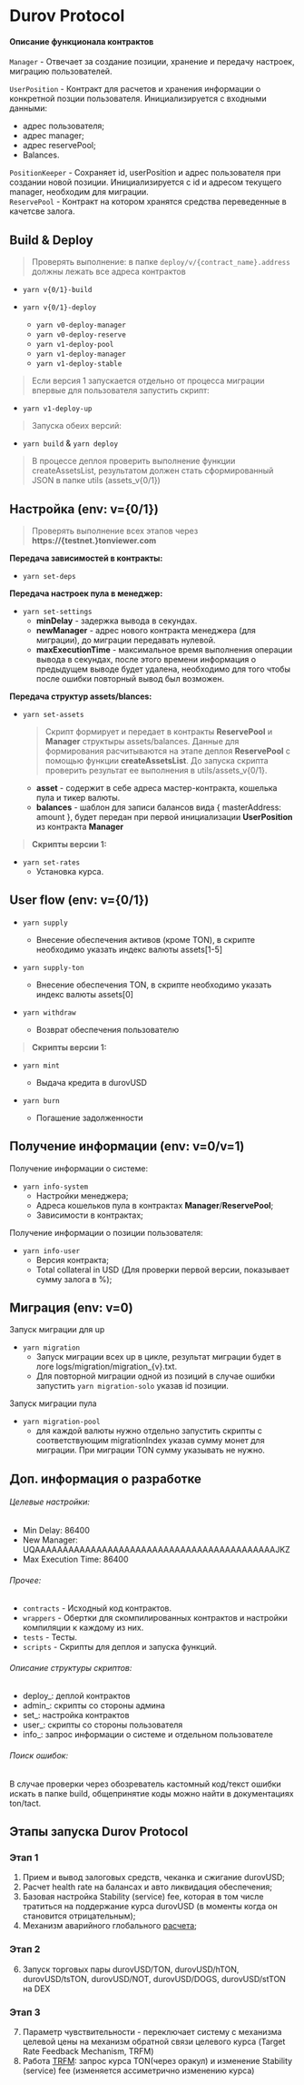 # Durov Protocol

#### Описание функционала контрактов

`Manager` - Отвечает за создание позиции, хранение и передачу настроек, миграцию пользователей.

`UserPosition` - Контракт для расчетов и хранения информации о конкретной позции пользователя. Инициализируется с входными данными:  
- адрес пользователя;  
- адрес manager;  
- адрес reservePool;  
- Balances. 

`PositionKeeper` - Cохраняет id, userPosition и адрес пользователя при создании новой позиции. Инициализируется с id и адресом текущего manager, необходим для миграции.  
`ReservePool` - Контракт на котором хранятся средства переведенные в качетсве залога. 

Build & Deploy
   - 
   
> Проверять выполнение: в папке `deploy/v/{contract_name}.address` должны лежать все адреса контрактов
- `yarn v{0/1}-build`

- `yarn v{0/1}-deploy` 
    - `yarn v0-deploy-manager`
    - `yarn v0-deploy-reserve`
    - `yarn v1-deploy-pool`
    - `yarn v1-deploy-manager`
    - `yarn v1-deploy-stable`

    
> Если версия 1 запускается отдельно от процесса миграции впервые для пользователя запустить скрипт:
- `yarn v1-deploy-up` 

> Запуска обеих версий:
- `yarn build` & `yarn deploy`

> В процессе деплоя проверить выполнение функции createAssetsList, результатом должен стать сформированный JSON в папке utils (assets_v{0/1})


Настройка (env: v={0/1})
   - 
> Проверять выполнение всех этапов через **https://{testnet.}tonviewer.com**

**Передача зависимостей в контракты:**
- `yarn set-deps`

**Передача настроек пула в менеджер:**
- `yarn set-settings`
  - **minDelay** - задержка вывода в секундах.
  - **newManager** - адрес нового контракта менеджера (для миграции), до      миграции передавать нулевой.
  - **maxExecutionTime** - максимальное время выполнения операции вывода в секундах, после этого времени информация о предыдущем выводе будет удалена, необходимо для того чтобы после ошибки повторный вывод был возможен.

 **Передача структур assets/blances:**
- `yarn set-assets`

  >Скрипт формирует и передает в контракты **ReservePool** и **Manager** структыры assets/balances. Данные для формирования расчитываются на этапе деплоя **ReservePool** с помощью функции **createAssetsList**. До запуска скрипта проверить результат ее выполнения в utils/assets_v{0/1}.
  
  - **asset** - содержит в себе адреса мастер-контракта, кошелька пула и тикер валюты.
  - **balances** - шаблон для записи балансов вида { masterAddress: amount }, будет передан при первой инициализации **UserPosition** из контракта **Manager**
  
> **Cкрипты версии 1:**

- `yarn set-rates`
  - Установка курса.
   

User flow (env: v={0/1})
   - 
- `yarn supply`
   - Внесение обеспечения активов (кроме TON), в скрипте необходимо указать индекс валюты assets[1-5]

- `yarn supply-ton` 
   - Внесение обеспечения TON, в скрипте необходимо указать индекс валюты assets[0]

- `yarn withdraw`
   - Возврат обеспечения пользователю

> **Cкрипты версии 1:**

- `yarn mint`
   - Выдача кредита в durovUSD
   
- `yarn burn`
   - Погашение задолженности


Получение информации (env: v=0/v=1)
   - 
Получение информации о системе:
- `yarn info-system` 
   - Настройки менеджера;
   - Адреса кошельков пула в контрактах **Manager**/**ReservePool**;
   - Зависимости в контрактах;

Получение информации о позиции пользователя:
- `yarn info-user`
   - Версия контракта;
   - Total collateral in USD (Для проверки первой версии, показывает сумму залога в %);

Миграция (env: v=0)
-
Запуск миграции для up 
 - `yarn migration`
   - Запуск миграции всех up в цикле, результат миграции будет в логе logs/migration/migration_{v}.txt. 
   - Для повторной миграции одной из позиций в случае ошибки запустить `yarn migration-solo` указав id позиции.
   
 Запуск миграции пула
 - `yarn migration-pool`
   - для каждой валюты нужно отдельно запустить скрипты с соответствующим migrationIndex указав сумму монет для миграции. При миграции TON сумму указывать не нужно.


Доп. информация о разработке
-
###### Целевые настройки:

-   Min Delay: 86400
-   New Manager: UQAAAAAAAAAAAAAAAAAAAAAAAAAAAAAAAAAAAAAAAAAAAJKZ
-   Max Execution Time: 86400

###### Прочее:

-   `contracts` - Исходный код контрактов. 
-   `wrappers` - Обертки для скомпилированных контрактов и настройки компиляции к каждому из них.
-   `tests` - Тесты.
-   `scripts` - Скрипты для деплоя и запуска функций. 

###### Описание структуры скриптов:
  - deploy_: деплой контрактов
  - admin_: скрипты со стороны админа
  - set_: настройка контрактов 
  - user_: скрипты со стороны пользователя
  - info_: запрос информации о системе и отдельном пользователе

###### Поиск ошибок: 
В случае проверки через обозреватель кастомный код/текст ошибки искать в папке build, общепринятие коды можно найти в документациях ton/tact.

Этапы запуска Durov Protocol
-
### Этап 1
1. Прием и вывод залоговых средств, чеканка и сжигание durovUSD;
2. Расчет health rate на балансах и авто ликвидация обеспечения;
2. Базовая настройка Stability (service) fee, которая в том числе тратиться на поддержание курса durovUSD (в моменты когда он становится отрицательным);
5. Механизм аварийного глобального [расчета](/docs/price_control.md#глобальный-расчет);

### Этап 2
6. Запуск торговых пары durovUSD/TON, durovUSD/hTON, durovUSD/tsTON, durovUSD/NOT, durovUSD/DOGS, durovUSD/stTON на DEX

### Этап 3
7. Параметр чувствительности - переключает систему с механизма целевой цены на механизм обратной связи целевого курса (Target Rate Feedback Mechanism, TRFM)
8. Работа [TRFM](/docs/price_control.md#2-этап-переключение-с-целевой-цены-на-механизм-обратной-связи-целевого-курса---trfm): запрос курса TON(через оракул) и изменение Stability (service) fee (изменяется ассиметрично изменению курса)
